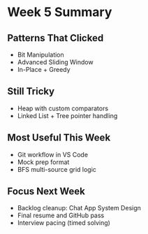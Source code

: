 # Week 5 Summary

## Patterns That Clicked
- Bit Manipulation
- Advanced Sliding Window
- In-Place + Greedy

## Still Tricky
- Heap with custom comparators
- Linked List + Tree pointer handling

## Most Useful This Week
- Git workflow in VS Code
- Mock prep format
- BFS multi-source grid logic

## Focus Next Week
- Backlog cleanup: Chat App System Design
- Final resume and GitHub pass
- Interview pacing (timed solving)
